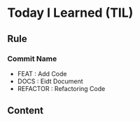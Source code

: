 # Today I Learned (TIL)

## Rule
### Commit Name
* FEAT : Add Code
* DOCS : Eidt Document
* REFACTOR : Refactoring Code

## Content